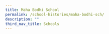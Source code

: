```yaml
---
title: Maha Bodhi School
permalink: /school-histories/maha-bodhi-sch/
description: ""
third_nav_title: Schools
---
```


